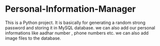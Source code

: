 # Personal-Information-Manager
This is a Python project. It is basically for generating a random strong password and storing it in MySQL database.
we can also add our personal informations like aadhar number , phone numbers etc. 
we can also add image files to the database.
